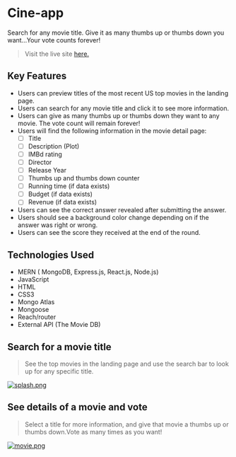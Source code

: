 
# Cine-app
Search for any movie title. Give it as many thumbs up or thumbs down you want...Your vote counts forever!

> Visit the live site [here.](https://cine--app.herokuapp.com/)

## Key Features

- Users can preview titles of the most recent US top movies in the landing page.
- Users can search for any movie title and click it to see more information.
- Users can give as many thumbs up or thumbs down they want to any movie. The vote count will remain forever!
- Users will find the following information in the movie detail page: 
	 - [ ] Title
	 - [ ]  Description (Plot)
	 - [ ] IMBd rating
	 - [ ] Director
	 - [ ] Release Year
	 - [ ] Thumbs up and thumbs down counter 
	 - [ ] Running time (if  data exists)
	 - [ ] Budget (if  data exists)
	 - [ ] Revenue (if  data exists)
- Users can see the correct answer revealed after submitting the answer.
- Users should see a background color change depending on if the answer was right or wrong.
- Users can see the score they received at the end of the round.

## Technologies Used
- MERN ( MongoDB, Express.js, React.js, Node.js)
- JavaScript
- HTML
- CSS3 
- Mongo Atlas
- Mongoose
- Reach/router
- External API (The Movie DB)

## Search for a movie title 

> See the top movies in the landing page and use the search bar to look
> up for any specific title.

[![splash.png](https://i.postimg.cc/SsCCBTf7/splash.png)](https://postimg.cc/jwqDNh9L)

## See details of a movie and vote 

> Select a title for more information, and give that movie a thumbs up
> or thumbs down.Vote as many times as you want!

[![movie.png](https://i.postimg.cc/XYgXY5zw/movie.png)](https://postimg.cc/0zb9tzxQ)
